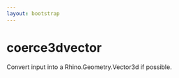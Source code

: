 ```yaml
---
layout: bootstrap
---
```


# coerce3dvector

Convert input into a Rhino.Geometry.Vector3d if possible.


